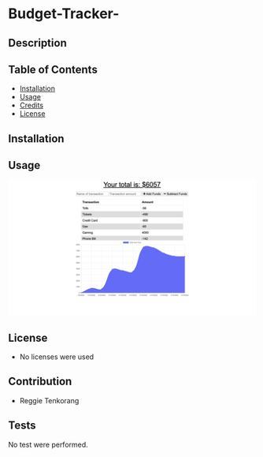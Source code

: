 # Budget-Tracker-


## Description 



## Table of Contents 


* [Installation](#installation)
* [Usage](#usage)
* [Credits](#credits)
* [License](#license)


## Installation





## Usage 


![screenshot](public/assets/images/Budget.png)





## License

- No licenses were used





## Contribution
- Reggie Tenkorang




## Tests

No test were performed. 
